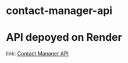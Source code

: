 # contact-manager-api

# API depoyed on Render

link: [Contact Manager API](https://contact-manager-api-2irc.onrender.com)
